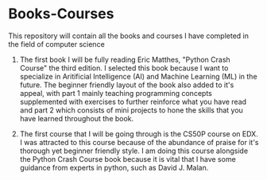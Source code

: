 # Books-Courses
This repository will contain all the books and courses I have completed in the field of computer science

1. The first book I will be fully reading Eric Matthes, "Python Crash Course" the third edition. I selected this book because I want to specialize in Aritificial Intelligence (AI) and Machine Learning (ML) in the future. The beginner friendly layout of the book also added to it's appeal, with part 1 mainly teaching programming concepts supplemented with exercises to further reinforce what you have read and part 2 which consists of mini projects to hone the skills that you have learned throughout the book. 

2. The first course that I will be going through is the CS50P course on EDX. I was attracted to this course because of the abundance of praise for it's thorough yet beginner friendly style. I am doing this course alongside the Python Crash Course book because it is vital that I have some guidance from experts in python, such as David J. Malan.
